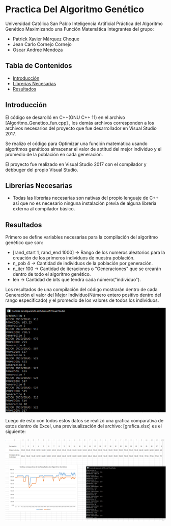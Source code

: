 # Practica Del Algoritmo Genético
Universidad Católica San Pablo
Inteligencia Artificial
Práctica del Algoritmo Genético Maximizando una Función Matemática
Integrantes del grupo:
* Patrick Xavier Márquez Choque
* Jean Carlo Cornejo Cornejo
* Oscar Andree Mendoza

## Tabla de Contenidos
* [Introducción](#introducción)
* [Líbrerías Necesarias](#librerías-necesarias)
* [Resultados](#resultados)

## Introducción
El código se desarolló en C++(GNU C++ 11) en el archivo [Algoritmo_Genetico_fun.cpp] , los demás archivos corresponden a los archivos necesarios del proyecto que fue desarrollador en Visual Studio 2017.

Se realizo el código para Optimizar una función matemática usando algoritmos genéticos almacenar el valor de aptitud del mejor individuo y el promedio de la población en cada generación.

El proyecto fue realizado en Visual Studio 2017 con el compilador y debbuger del propio Visual Studio.

##  Librerías Necesarias

* Todas las librerías necesarias son nativas del propio lenguaje de C++ así que no es necesario ninguna instalación previa de alguna libreria externa al compilador básico.

##  Resultados
Primero se define variables necesarias para la compilación del algoritmo genético que son:

* [rand_start 1, rand_end 1000] -> Rango de los numeros aleatorios para la creación de los primeros individuos de nuestra población.
* n_pob 4 -> Cantidad de individuos de la población por generación.
* n_iter 100 -> Cantidad de iteraciones o "Generaciones" que se crearán dentro de todo el algoritmo genético.
* len -> Cantidad de bits que tendra cada número("individuo").

Los resultados de una compilación del código mostrarán dentro de cada Generación el valor del Mejor Individuo(Número entero positivo dentro del rango especificado) y el promedio de los valores de todos los individuos.

![Alt text](https://github.com/patrick03524/Inteligencia-Artificial/blob/master/Laboratorio%20Algoritmo%20Genetico%203/Algoritmo_Genetico_fun/Algoritmo_Genetico_fun/img/compilacion.png)

Luego de esto con todos estos datos se realizó una grafica comparativa de estos dentro de Excel, una previsualización del archivo: [grafica.xlsx] es el siguiente:

![Alt text](https://github.com/patrick03524/Inteligencia-Artificial/blob/master/Laboratorio%20Algoritmo%20Genetico%203/Algoritmo_Genetico_fun/Algoritmo_Genetico_fun/img/captura.png)


